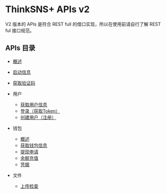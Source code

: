 # ThinkSNS+ APIs v2

V2 版本的 APIs 是符合 REST full 的借口实现，所以在使用前请自行了解 REST ful 接口规范。

## APIs 目录

- [概述](overview.md)
- [启动信息](bootstrappers.md)
- [获取验证码](verify-code.md)
- 用户
    - [获取用户信息](user/show.md)
    - [登录（获取Token）](user/login.md)
    - [创建用户（注册）](user/create.md)
- 钱包
    - [概述](wallet/readme.md)
    - [获取钱包信息](wallet/show.md)
    - [提现申请](wallet/cashes.md)
    - [余额充值](wallet/recharge.md)
    - [凭据](wallet/charge.md)

- 文件
    - [上传检查](file/uploaded.md)
